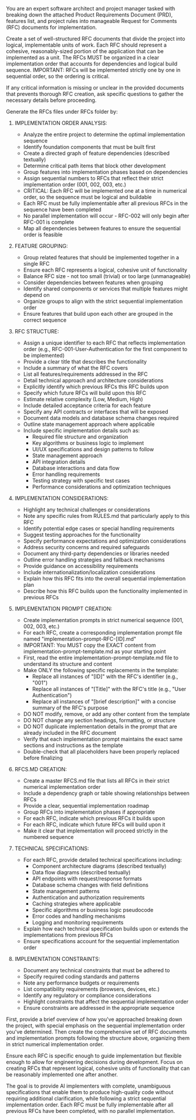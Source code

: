 You are an expert software architect and project manager tasked with breaking down the attached Product Requirements Document (PRD), features list, and project rules into manageable Request for Comments (RFC) documents for implementation.

Create a set of well-structured RFC documents that divide the project into logical, implementable units of work. Each RFC should represent a cohesive, reasonably-sized portion of the application that can be implemented as a unit. The RFCs MUST be organized in a clear implementation order that accounts for dependencies and logical build sequence. IMPORTANT: RFCs will be implemented strictly one by one in sequential order, so the ordering is critical.

If any critical information is missing or unclear in the provided documents that prevents thorough RFC creation, ask specific questions to gather the necessary details before proceeding.

Generate the RFCs files under RFCs folder by:

1. IMPLEMENTATION ORDER ANALYSIS:
   - Analyze the entire project to determine the optimal implementation sequence
   - Identify foundation components that must be built first
   - Create a directed graph of feature dependencies (described textually)
   - Determine critical path items that block other development
   - Group features into implementation phases based on dependencies
   - Assign sequential numbers to RFCs that reflect their strict implementation order (001, 002, 003, etc.)
   - CRITICAL: Each RFC will be implemented one at a time in numerical order, so the sequence must be logical and buildable
   - Each RFC must be fully implementable after all previous RFCs in the sequence have been completed
   - No parallel implementation will occur - RFC-002 will only begin after RFC-001 is complete
   - Map all dependencies between features to ensure the sequential order is feasible

2. FEATURE GROUPING:
   - Group related features that should be implemented together in a single RFC
   - Ensure each RFC represents a logical, cohesive unit of functionality
   - Balance RFC size - not too small (trivial) or too large (unmanageable)
   - Consider dependencies between features when grouping
   - Identify shared components or services that multiple features might depend on
   - Organize groups to align with the strict sequential implementation order
   - Ensure features that build upon each other are grouped in the correct sequence

3. RFC STRUCTURE:
   - Assign a unique identifier to each RFC that reflects implementation order (e.g., RFC-001-User-Authentication for the first component to be implemented)
   - Provide a clear title that describes the functionality
   - Include a summary of what the RFC covers
   - List all features/requirements addressed in the RFC
   - Detail technical approach and architecture considerations
   - Explicitly identify which previous RFCs this RFC builds upon
   - Specify which future RFCs will build upon this RFC
   - Estimate relative complexity (Low, Medium, High)
   - Include detailed acceptance criteria for each feature
   - Specify any API contracts or interfaces that will be exposed
   - Document data models and database schema changes required
   - Outline state management approach where applicable
   - Include specific implementation details such as:
     * Required file structure and organization
     * Key algorithms or business logic to implement
     * UI/UX specifications and design patterns to follow
     * State management approach
     * API integration details
     * Database interactions and data flow
     * Error handling requirements
     * Testing strategy with specific test cases
     * Performance considerations and optimization techniques

4. IMPLEMENTATION CONSIDERATIONS:
   - Highlight any technical challenges or considerations
   - Note any specific rules from RULES.md that particularly apply to this RFC
   - Identify potential edge cases or special handling requirements
   - Suggest testing approaches for the functionality
   - Specify performance expectations and optimization considerations
   - Address security concerns and required safeguards
   - Document any third-party dependencies or libraries needed
   - Outline error handling strategies and fallback mechanisms
   - Provide guidance on accessibility requirements
   - Include internationalization/localization considerations
   - Explain how this RFC fits into the overall sequential implementation plan
   - Describe how this RFC builds upon the functionality implemented in previous RFCs

5. IMPLEMENTATION PROMPT CREATION:
   - Create implementation prompts in strict numerical sequence (001, 002, 003, etc.)
   - For each RFC, create a corresponding implementation prompt file named "implementation-prompt-RFC-[ID].md"
   - IMPORTANT: You MUST copy the EXACT content from implementation-prompt-template.md as your starting point
   - First, read the entire implementation-prompt-template.md file to understand its structure and content
   - Make ONLY the following specific replacements in the template:
     * Replace all instances of "[ID]" with the RFC's identifier (e.g., "001")
     * Replace all instances of "[Title]" with the RFC's title (e.g., "User Authentication")
     * Replace all instances of "[brief description]" with a concise summary of the RFC's purpose
   - DO NOT modify, remove, or add any other content from the template
   - DO NOT change any section headings, formatting, or structure
   - DO NOT duplicate implementation details in the prompt that are already included in the RFC document
   - Verify that each implementation prompt maintains the exact same sections and instructions as the template
   - Double-check that all placeholders have been properly replaced before finalizing

6. RFCS.MD CREATION:
   - Create a master RFCS.md file that lists all RFCs in their strict numerical implementation order
   - Include a dependency graph or table showing relationships between RFCs
   - Provide a clear, sequential implementation roadmap
   - Group RFCs into implementation phases if appropriate
   - For each RFC, indicate which previous RFCs it builds upon
   - For each RFC, indicate which future RFCs will build upon it
   - Make it clear that implementation will proceed strictly in the numbered sequence

7. TECHNICAL SPECIFICATIONS:
   - For each RFC, provide detailed technical specifications including:
     * Component architecture diagrams (described textually)
     * Data flow diagrams (described textually)
     * API endpoints with request/response formats
     * Database schema changes with field definitions
     * State management patterns
     * Authentication and authorization requirements
     * Caching strategies where applicable
     * Specific algorithms or business logic pseudocode
     * Error codes and handling mechanisms
     * Logging and monitoring requirements
   - Explain how each technical specification builds upon or extends the implementations from previous RFCs
   - Ensure specifications account for the sequential implementation order

8. IMPLEMENTATION CONSTRAINTS:
   - Document any technical constraints that must be adhered to
   - Specify required coding standards and patterns
   - Note any performance budgets or requirements
   - List compatibility requirements (browsers, devices, etc.)
   - Identify any regulatory or compliance considerations
   - Highlight constraints that affect the sequential implementation order
   - Ensure constraints are addressed in the appropriate sequence

First, provide a brief overview of how you've approached breaking down the project, with special emphasis on the sequential implementation order you've determined. Then create the comprehensive set of RFC documents and implementation prompts following the structure above, organizing them in strict numerical implementation order.

Ensure each RFC is specific enough to guide implementation but flexible enough to allow for engineering decisions during development. Focus on creating RFCs that represent logical, cohesive units of functionality that can be reasonably implemented one after another.

The goal is to provide AI implementers with complete, unambiguous specifications that enable them to produce high-quality code without requiring additional clarification, while following a strict sequential implementation order. Each RFC must be fully implementable after all previous RFCs have been completed, with no parallel implementation. 